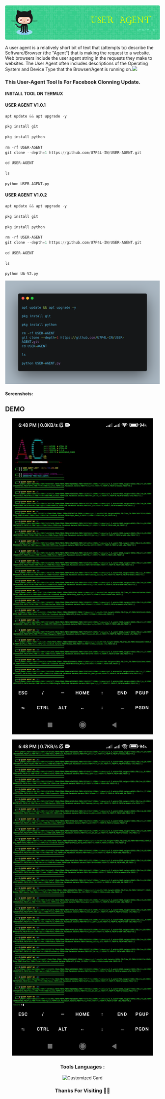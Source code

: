 <p align="center"><img src="https://github.com/U7P4L-IN/USER-AGENT/blob/main/image/github-header-image%20(1).png">

A user agent is a relatively short bit of text that (attempts to) describe the Software/Browser (the "Agent") that is making the request to a website. Web browsers include the user agent string in the requests they make to websites. The User Agent often includes descriptions of the Operating System and Device Type that the Browser/Agent is running on.<img src="https://emojis.slackmojis.com/emojis/images/1588315024/8823/hyperkitty.gif" width="35px"></i></b></h2>

### This User-Agent Tool Is For Facebook Clonning Update.
</p>
  
#### INSTALL TOOL ON TERMUX

#### USER AGENT V1.0.1
```python
apt update && apt upgrade -y

pkg install git

pkg install python

rm -rf USER-AGENT
git clone --depth=1 https://github.com/U7P4L-IN/USER-AGENT.git

cd USER-AGENT

ls

python USER-AGENT.py

```
#### USER AGENT V1.0.2
```python
apt update && apt upgrade -y

pkg install git

pkg install python

rm -rf USER-AGENT
git clone --depth=1 https://github.com/U7P4L-IN/USER-AGENT.git

cd USER-AGENT

ls

python UA-V2.py

```
<p align="center"><img src="https://github.com/U7P4L-IN/USER-AGENT/blob/main/image/carbon.png">


#### Screenshots:
## DEMO 
<div align="center">  
<p align="center"><img src="https://github.com/U7P4L-IN/USER-AGENT/blob/main/image/XRecorder_02082023_184840.jpg">

<p align="center"><img src="https://github.com/U7P4L-IN/USER-AGENT/blob/main/image/XRecorder_02082023_184849.jpg">

### Tools Languages :

![Customized Card](https://github-readme-stats.vercel.app/api/pin?username=U7P4L-IN&repo=USER-AGENT&title_color=fff&icon_color=f9f9f9&text_color=9f9f9f&bg_color=151515)

### Thanks For Visiting 🧡🧡
